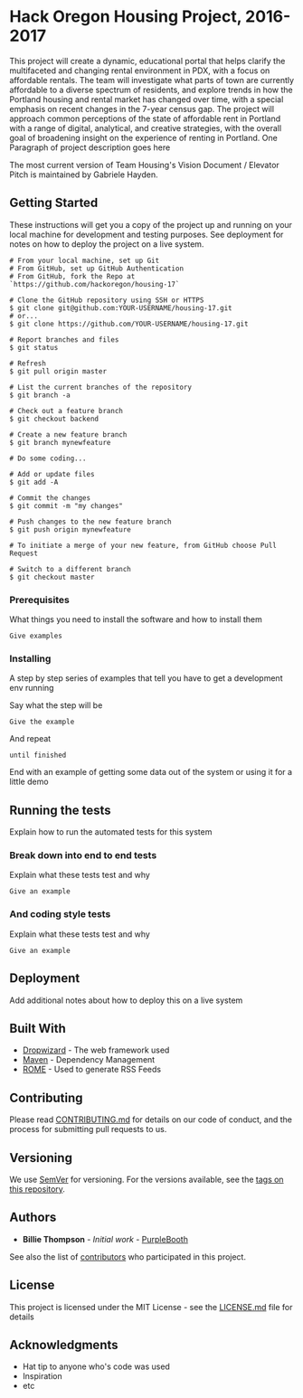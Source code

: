 # Hack Oregon Housing Project, 2016-2017
This project will create a dynamic, educational portal that helps clarify the multifaceted and changing rental environment in PDX, with a focus on affordable rentals. The team will investigate what parts of town are currently affordable to a diverse spectrum of residents, and explore trends in how the Portland housing and rental market has changed over time, with a special emphasis on recent changes in the 7-year census gap. The project will approach common perceptions of the state of affordable rent in Portland with a range of digital, analytical, and creative strategies, with the overall goal of broadening insight on the experience of renting in Portland.
One Paragraph of project description goes here

The most current version of Team Housing's Vision Document / Elevator Pitch is maintained by Gabriele Hayden.

## Getting Started

These instructions will get you a copy of the project up and running on your local machine for development and testing purposes. See deployment for notes on how to deploy the project on a live system.

```
# From your local machine, set up Git
# From GitHub, set up GitHub Authentication
# From GitHub, fork the Repo at `https://github.com/hackoregon/housing-17`

# Clone the GitHub repository using SSH or HTTPS
$ git clone git@github.com:YOUR-USERNAME/housing-17.git
# or...
$ git clone https://github.com/YOUR-USERNAME/housing-17.git

# Report branches and files
$ git status

# Refresh
$ git pull origin master

# List the current branches of the repository
$ git branch -a

# Check out a feature branch
$ git checkout backend

# Create a new feature branch
$ git branch mynewfeature

# Do some coding...

# Add or update files
$ git add -A

# Commit the changes
$ git commit -m "my changes"

# Push changes to the new feature branch
$ git push origin mynewfeature

# To initiate a merge of your new feature, from GitHub choose Pull Request

# Switch to a different branch
$ git checkout master

```


### Prerequisites

What things you need to install the software and how to install them

```
Give examples
```

### Installing

A step by step series of examples that tell you have to get a development env running

Say what the step will be

```
Give the example
```

And repeat

```
until finished
```

End with an example of getting some data out of the system or using it for a little demo

## Running the tests

Explain how to run the automated tests for this system

### Break down into end to end tests

Explain what these tests test and why

```
Give an example
```

### And coding style tests

Explain what these tests test and why

```
Give an example
```

## Deployment

Add additional notes about how to deploy this on a live system

## Built With

* [Dropwizard](http://www.dropwizard.io/1.0.2/docs/) - The web framework used
* [Maven](https://maven.apache.org/) - Dependency Management
* [ROME](https://rometools.github.io/rome/) - Used to generate RSS Feeds

## Contributing

Please read [CONTRIBUTING.md](https://gist.github.com/PurpleBooth/b24679402957c63ec426) for details on our code of conduct, and the process for submitting pull requests to us.

## Versioning

We use [SemVer](http://semver.org/) for versioning. For the versions available, see the [tags on this repository](https://github.com/your/project/tags).

## Authors

* **Billie Thompson** - *Initial work* - [PurpleBooth](https://github.com/PurpleBooth)

See also the list of [contributors](https://github.com/your/project/contributors) who participated in this project.

## License

This project is licensed under the MIT License - see the [LICENSE.md](LICENSE.md) file for details

## Acknowledgments

* Hat tip to anyone who's code was used
* Inspiration
* etc
